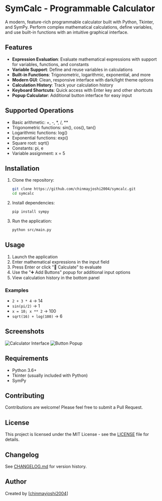# SymCalc - Programmable Calculator

A modern, feature-rich programmable calculator built with Python, Tkinter, and SymPy. Perform complex mathematical calculations, define variables, and use built-in functions with an intuitive graphical interface.

## Features

- **Expression Evaluation**: Evaluate mathematical expressions with support for variables, functions, and constants
- **Variable Support**: Define and reuse variables in calculations
- **Built-in Functions**: Trigonometric, logarithmic, exponential, and more
- **Modern GUI**: Clean, responsive interface with dark/light theme options
- **Calculation History**: Track your calculation history
- **Keyboard Shortcuts**: Quick access with Enter key and other shortcuts
- **Popup Calculator**: Additional button interface for easy input

## Supported Operations

- Basic arithmetic: +, -, *, /, **
- Trigonometric functions: sin(), cos(), tan()
- Logarithmic functions: log()
- Exponential functions: exp()
- Square root: sqrt()
- Constants: pi, e
- Variable assignment: x = 5

## Installation

1. Clone the repository:

   ```bash
   git clone https://github.com/chinmayjoshi2004/symcalc.git
   cd symcalc
   ```

2. Install dependencies:

   ```bash
   pip install sympy
   ```

3. Run the application:

   ```bash
   python src/main.py
   ```

## Usage

1. Launch the application
2. Enter mathematical expressions in the input field
3. Press Enter or click "🚀 Calculate" to evaluate
4. Use the "➕ Add Buttons" popup for additional input options
5. View calculation history in the bottom panel

### Examples

- `2 + 3 * 4` → 14
- `sin(pi/2)` → 1
- `x = 10; x ** 2` → 100
- `sqrt(16) + log(100)` → 6

## Screenshots

![Calculator Interface](screenshots/main_interface.png)
![Button Popup](screenshots/button_popup.png)

## Requirements

- Python 3.6+
- Tkinter (usually included with Python)
- SymPy

## Contributing

Contributions are welcome! Please feel free to submit a Pull Request.

## License

This project is licensed under the MIT License - see the [LICENSE](LICENSE) file for details.

## Changelog

See [CHANGELOG.md](CHANGELOG.md) for version history.

## Author

Created by [[chinmayjoshi2004](https://github.com/chinmayjoshi2004)]
